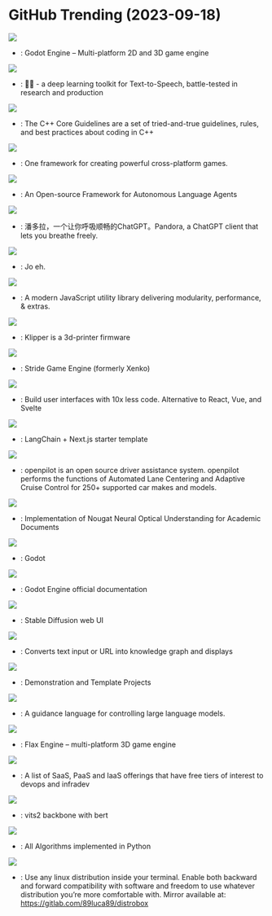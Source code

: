 # GitHub Trending (2023-09-18)

![](https://img.shields.io/badge/C%2B%2B-New%20873-green?style=flat-square&logo=appveyor)
- [](https://github.comundefined): Godot Engine – Multi-platform 2D and 3D game engine

![](https://img.shields.io/badge/Python-New%201-green?style=flat-square&logo=appveyor)
- [](https://github.comundefined): 🐸💬 - a deep learning toolkit for Text-to-Speech, battle-tested in research and production

![](https://img.shields.io/badge/Python-New%20181-green?style=flat-square&logo=appveyor)
- [](https://github.comundefined): The C++ Core Guidelines are a set of tried-and-true guidelines, rules, and best practices about coding in C++

![](https://img.shields.io/badge/C%23-New%2013-green?style=flat-square&logo=appveyor)
- [](https://github.comundefined): One framework for creating powerful cross-platform games.

![](https://img.shields.io/badge/Python-New%20794-green?style=flat-square&logo=appveyor)
- [](https://github.comundefined): An Open-source Framework for Autonomous Language Agents

![](https://img.shields.io/badge/Python-New%20176-green?style=flat-square&logo=appveyor)
- [](https://github.comundefined): 潘多拉，一个让你呼吸顺畅的ChatGPT。Pandora, a ChatGPT client that lets you breathe freely.

![](https://img.shields.io/badge/JavaScript-New%2074-green?style=flat-square&logo=appveyor)
- [](https://github.comundefined): Jo eh.

![](https://img.shields.io/badge/JavaScript-New%20154-green?style=flat-square&logo=appveyor)
- [](https://github.comundefined): A modern JavaScript utility library delivering modularity, performance, & extras.

![](https://img.shields.io/badge/C-New%2020-green?style=flat-square&logo=appveyor)
- [](https://github.comundefined): Klipper is a 3d-printer firmware

![](https://img.shields.io/badge/C%23-New%20129-green?style=flat-square&logo=appveyor)
- [](https://github.comundefined): Stride Game Engine (formerly Xenko)

![](https://img.shields.io/badge/JavaScript-New%20523-green?style=flat-square&logo=appveyor)
- [](https://github.comundefined): Build user interfaces with 10x less code. Alternative to React, Vue, and Svelte

![](https://img.shields.io/badge/TypeScript-New%2010-green?style=flat-square&logo=appveyor)
- [](https://github.comundefined): LangChain + Next.js starter template

![](https://img.shields.io/badge/Python-New%20144-green?style=flat-square&logo=appveyor)
- [](https://github.comundefined): openpilot is an open source driver assistance system. openpilot performs the functions of Automated Lane Centering and Adaptive Cruise Control for 250+ supported car makes and models.

![](https://img.shields.io/badge/Python-New%20242-green?style=flat-square&logo=appveyor)
- [](https://github.comundefined): Implementation of Nougat Neural Optical Understanding for Academic Documents

![](https://img.shields.io/badge/GDScript-New%2027-green?style=flat-square&logo=appveyor)
- [](https://github.comundefined): Godot

![](https://img.shields.io/badge/reStructuredText-New%2079-green?style=flat-square&logo=appveyor)
- [](https://github.comundefined): Godot Engine official documentation

![](https://img.shields.io/badge/Python-New%20115-green?style=flat-square&logo=appveyor)
- [](https://github.comundefined): Stable Diffusion web UI

![](https://img.shields.io/badge/Python-New%20248-green?style=flat-square&logo=appveyor)
- [](https://github.comundefined): Converts text input or URL into knowledge graph and displays

![](https://img.shields.io/badge/GDScript-New%2065-green?style=flat-square&logo=appveyor)
- [](https://github.comundefined): Demonstration and Template Projects

![](https://img.shields.io/badge/Jupyter%20Notebook-New%20116-green?style=flat-square&logo=appveyor)
- [](https://github.comundefined): A guidance language for controlling large language models.

![](https://img.shields.io/badge/C%2B%2B-New%20133-green?style=flat-square&logo=appveyor)
- [](https://github.comundefined): Flax Engine – multi-platform 3D game engine

![](https://img.shields.io/badge/HTML-New%2030-green?style=flat-square&logo=appveyor)
- [](https://github.comundefined): A list of SaaS, PaaS and IaaS offerings that have free tiers of interest to devops and infradev

![](https://img.shields.io/badge/Python-New%2047-green?style=flat-square&logo=appveyor)
- [](https://github.comundefined): vits2 backbone with bert

![](https://img.shields.io/badge/Python-New%2047-green?style=flat-square&logo=appveyor)
- [](https://github.comundefined): All Algorithms implemented in Python

![](https://img.shields.io/badge/Shell-New%2021-green?style=flat-square&logo=appveyor)
- [](https://github.comundefined): Use any linux distribution inside your terminal. Enable both backward and forward compatibility with software and freedom to use whatever distribution you’re more comfortable with. Mirror available at: https://gitlab.com/89luca89/distrobox

